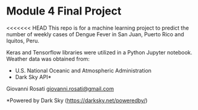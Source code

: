 
# Module 4 Final Project

<<<<<<< HEAD
This repo is for a machine learning project to predict the number of weekly cases of Dengue Fever in San Juan, Puerto Rico and Iquitos, Peru.

Keras and Tensorflow libraries were utilized in a Python Jupyter notebook.
Weather data was obtained from:
- U.S. National Oceanic and Atmospheric Administration
- Dark Sky API*

Giovanni Rosati
giovanni.rosati@gmail.com


*Powered by Dark Sky (https://darksky.net/poweredby/)
